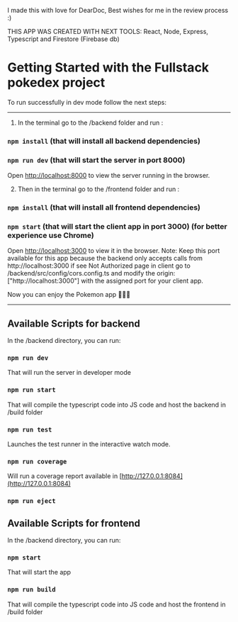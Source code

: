I made this with love for DearDoc, Best wishes for me in the review process :)

THIS APP WAS CREATED WITH NEXT TOOLS:
React, Node, Express, Typescript and Firestore (Firebase db)

# Getting Started with the Fullstack pokedex project 
To run successfully in dev mode follow the next steps:

________________________________________________________
1. In the terminal go to the /backend folder and run :
### `npm install`  (that will install all backend dependencies)
### `npm run dev`  (that will start the server in port 8000)
Open [http://localhost:8000](http://localhost:8000) to view the server running in the browser.



2. Then in the terminal go to the /frontend folder and run :
### `npm install`  (that will install all frontend dependencies)
### `npm start`  (that will start the client app in port 3000) (for better experience use Chrome)
Open [http://localhost:3000](http://localhost:3000) to view it in the browser.
Note: Keep this port available for this app because the backend only accepts calls from http://localhost:3000
if see Not Authorized page in client go to /backend/src/config/cors.config.ts and modify the origin: ["http://localhost:3000"] 
with the assigned port for your client app.

Now you can enjoy the Pokemon app 🥳️🥳️🥳️
________________________________________________________
   

## Available Scripts for backend 

In the /backend directory, you can run:

### `npm run dev` 
That will run the server in developer mode

### `npm run start` 
That will compile the typescript code into JS code and host the backend in /build folder

### `npm run test`
Launches the test runner in the interactive watch mode.

### `npm run coverage`
Will run a coverage report available in [http://127.0.0.1:8084](http://127.0.0.1:8084) 
### `npm run eject`

## Available Scripts for frontend 

In the /backend directory, you can run:

### `npm start` 
That will start the app

### `npm run build` 
That will compile the typescript code into JS code and host the frontend in /build folder

